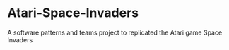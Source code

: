 # Atari-Space-Invaders
A software patterns and teams project to replicated the Atari game Space Invaders
